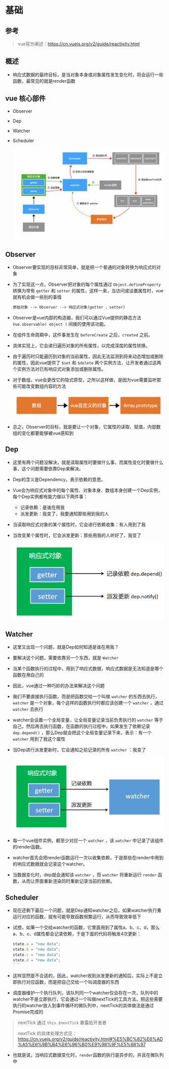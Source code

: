 # 基础

## 参考

>vue官方阐述：<https://cn.vuejs.org/v2/guide/reactivity.html>

## 概述

+ 响应式数据的最终目标，是当对象本身或对象属性发生变化时，将会运行一些函数，最常见的就是render函数

## vue 核心部件

+ Observer
+ Dep
+ Watcher
+ Scheduler

  ![响应式](images/响应式.png)

## Observer

+ Observer要实现的目标非常简单，就是把一个普通的对象转换为响应式的对象

+ 为了实现这一点，Observer把对象的每个属性通过 `Object.defineProperty` 转换为带有 `getter` 和 `setter` 的属性，这样一来，当访问或设置属性时，vue就有机会做一些别的事情

  ```txt
  原始对象 --> Observer --> 响应式对象(getter 、setter)
  ```

+ Observer是vue内部的构造器，我们可以通过Vue提供的静态方法 `Vue.observable( object )` 间接的使用该功能。

+ 在组件生命周期中，这件事发生在 `beforeCreate` 之后，`created` 之前。

+ 具体实现上，它会递归遍历对象的所有属性，以完成深度的属性转换。

+ 由于遍历时只能遍历到对象的当前属性，因此无法监测到将来动态增加或删除的属性，因此vue提供了 `$set` 和 `$delete` 两个实例方法，让开发者通过这两个实例方法对已有响应式对象添加或删除属性。

+ 对于数组，vue会更改它的隐式原型，之所以这样做，是因为vue需要监听那些可能改变数组内容的方法

  ![数组](images/数组.png)

+ 总之，Observer的目标，就是要让一个对象，它属性的读取、赋值，内部数组的变化都要能够被vue感知到

## Dep

+ 这里有两个问题没解决，就是读取属性时要做什么事，而属性变化时要做什么事，这个问题需要依靠Dep来解决。

+ Dep的含义是Dependency，表示依赖的意思。

+ Vue会为响应式对象中的每个属性、对象本身、数组本身创建一个Dep实例，每个Dep实例都有能力做以下两件事：

  + 记录依赖：是谁在用我
  + 派发更新：我变了，我要通知那些用到我的人

+ 当读取响应式对象的某个属性时，它会进行依赖收集：有人用到了我

+ 当改变某个属性时，它会派发更新：那些用我的人听好了，我变了

  ![dep](images/dep.jpg)

## Watcher

+ 这里又出现一个问题，就是Dep如何知道是谁在用我？

+ 要解决这个问题，需要依靠另一个东西，就是 `Watcher`

+ 当某个函数执行的过程中，用到了响应式数据，响应式数据是无法知道是哪个函数在用自己的

+ 因此，vue通过一种巧妙的办法来解决这个问题

+ 我们不要直接执行函数，而是把函数交给一个叫做 `watcher` 的东西去执行，`watcher` 是一个对象，每个这样的函数执行时都应该创建一个 `watcher` ，通过 `watcher` 去执行

+ watcher会设置一个全局变量，让全局变量记录当前负责执行的 `watcher` 等于自己，然后再去执行函数，在函数的执行过程中，如果发生了依赖记录 `dep.depend()` ，那么Dep就会把这个全局变量记录下来，表示：有一个 `watcher` 用到了我这个属性

+ 当Dep进行派发更新时，它会通知之前记录的所有 `watcher` ：我变了

  ![watcher](images/watcher.jpg)

+ 每一个vue组件实例，都至少对应一个 `watcher` ，该 `watcher` 中记录了该组件的render函数。

+ watcher首先会把render函数运行一次以收集依赖，于是那些在render中用到的响应式数据就会记录这个watcher。

+ 当数据变化时，dep就会通知该 `watcher` ，而 `watcher` 将重新运行 `render` 函数，从而让界面重新渲染同时重新记录当前的依赖。

## Scheduler

+ 现在还剩下最后一个问题，就是Dep通知watcher之后，如果watcher执行重运行对应的函数，就有可能导致函数频繁运行，从而导致效率低下

+ 试想，如果一个交给watcher的函数，它里面用到了属性a、b、c、d，那么a、b、c、d属性都会记录依赖，于是下面的代码将触发4次更新：

  ````js
  state.a = "new data";
  state.b = "new data";
  state.c = "new data";
  state.d = "new data";
  ```

+ 这样显然是不合适的，因此，watcher收到派发更新的通知后，实际上不是立即执行对应函数，而是把自己交给一个叫调度器的东西

+ 调度器维护一个执行队列，该队列同一个watcher仅会存在一次，队列中的watcher不是立即执行，它会通过一个叫做nextTick的工具方法，把这些需要执行的watcher放入到事件循环的微队列中，nextTick的具体做法是通过Promise完成的

> nextTick 通过 `this.$nextTick` 暴露给开发者
>
> nextTick 的具体处理方式见：<https://cn.vuejs.org/v2/guide/reactivity.html#%E5%BC%82%E6%AD%A5%E6%9B%B4%E6%96%B0%E9%98%9F%E5%88%97>

+ 也就是说，当响应式数据变化时，`render`函数的执行是异步的，并且在微队列中

